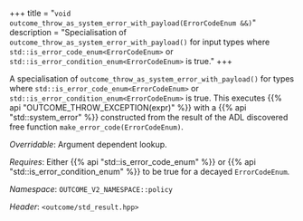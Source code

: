 +++
title = "`void outcome_throw_as_system_error_with_payload(ErrorCodeEnum &&)`"
description = "Specialisation of `outcome_throw_as_system_error_with_payload()` for input types where `std::is_error_code_enum<ErrorCodeEnum>` or `std::is_error_condition_enum<ErrorCodeEnum>` is true."
+++

A specialisation of `outcome_throw_as_system_error_with_payload()` for types where `std::is_error_code_enum<ErrorCodeEnum>` or `std::is_error_condition_enum<ErrorCodeEnum>` is true. This executes {{% api "OUTCOME_THROW_EXCEPTION(expr)" %}} with a {{% api "std::system_error" %}} constructed from the result of the ADL discovered free function `make_error_code(ErrorCodeEnum)`.

*Overridable*: Argument dependent lookup.

*Requires*: Either {{% api "std::is_error_code_enum<T>" %}} or {{% api "std::is_error_condition_enum<T>" %}} to be true for a decayed `ErrorCodeEnum`.

*Namespace*: `OUTCOME_V2_NAMESPACE::policy`

*Header*: `<outcome/std_result.hpp>`
